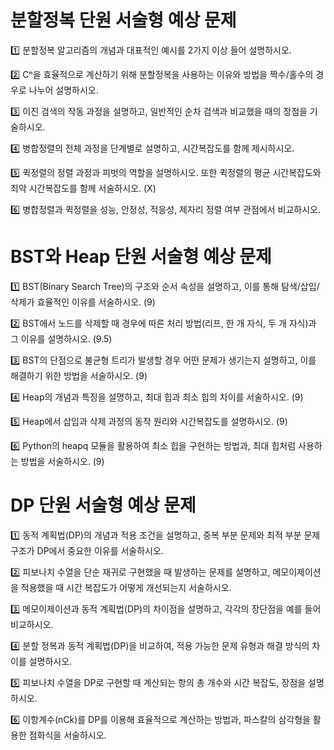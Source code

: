 # 분할정복 단원 서술형 예상 문제

1️⃣ 분할정복 알고리즘의 개념과 대표적인 예시를 2가지 이상 들어 설명하시오.

2️⃣ Cⁿ을 효율적으로 계산하기 위해 분할정복을 사용하는 이유와 방법을 짝수/홀수의 경우로 나누어 설명하시오.

3️⃣ 이진 검색의 작동 과정을 설명하고, 일반적인 순차 검색과 비교했을 때의 장점을 기술하시오.

4️⃣ 병합정렬의 전체 과정을 단계별로 설명하고, 시간복잡도를 함께 제시하시오.

5️⃣ 퀵정렬의 정렬 과정과 피벗의 역할을 설명하시오. 또한 퀵정렬의 평균 시간복잡도와 최악 시간복잡도를 함께 서술하시오. (X)

6️⃣ 병합정렬과 퀵정렬을 성능, 안정성, 적응성, 제자리 정렬 여부 관점에서 비교하시오.

# BST와 Heap 단원 서술형 예상 문제

1️⃣ BST(Binary Search Tree)의 구조와 순서 속성을 설명하고, 이를 통해 탐색/삽입/삭제가 효율적인 이유를 서술하시오. (9)

2️⃣ BST에서 노드를 삭제할 때 경우에 따른 처리 방법(리프, 한 개 자식, 두 개 자식)과 그 이유를 설명하시오. (9.5)

3️⃣ BST의 단점으로 불균형 트리가 발생할 경우 어떤 문제가 생기는지 설명하고, 이를 해결하기 위한 방법을 서술하시오. (9)

4️⃣ Heap의 개념과 특징을 설명하고, 최대 힙과 최소 힙의 차이를 서술하시오. (9)

5️⃣ Heap에서 삽입과 삭제 과정의 동작 원리와 시간복잡도를 설명하시오. (9)

6️⃣ Python의 heapq 모듈을 활용하여 최소 힙을 구현하는 방법과, 최대 힙처럼 사용하는 방법을 서술하시오. (9)

# DP 단원 서술형 예상 문제

1️⃣ 동적 계획법(DP)의 개념과 적용 조건을 설명하고, 중복 부분 문제와 최적 부분 문제 구조가 DP에서 중요한 이유를 서술하시오.

2️⃣ 피보나치 수열을 단순 재귀로 구현했을 때 발생하는 문제를 설명하고, 메모이제이션을 적용했을 때 시간 복잡도가 어떻게 개선되는지 서술하시오.

3️⃣ 메모이제이션과 동적 계획법(DP)의 차이점을 설명하고, 각각의 장단점을 예를 들어 비교하시오.

4️⃣ 분할 정복과 동적 계획법(DP)을 비교하여, 적용 가능한 문제 유형과 해결 방식의 차이를 설명하시오.

5️⃣ 피보나치 수열을 DP로 구현할 때 계산되는 항의 총 개수와 시간 복잡도, 장점을 설명하시오. 

6️⃣ 이항계수(nCk)를 DP를 이용해 효율적으로 계산하는 방법과, 파스칼의 삼각형을 활용한 점화식을 서술하시오.